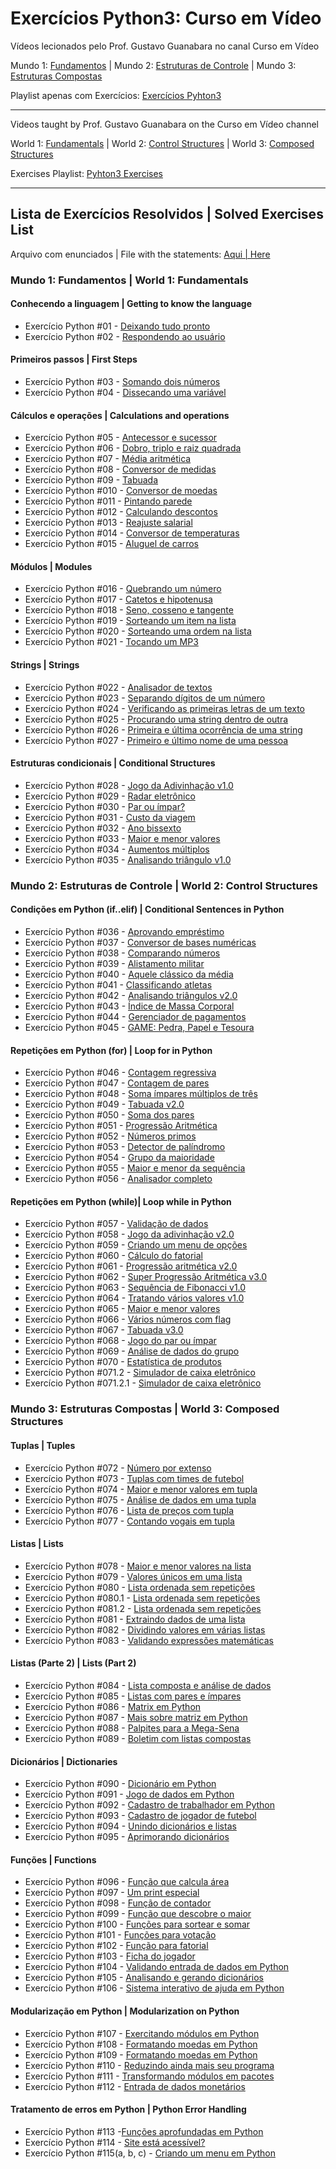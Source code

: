 # Exercícios Python3: Curso em Vídeo
Vídeos lecionados pelo Prof. Gustavo Guanabara no canal Curso em Vídeo

Mundo 1: [Fundamentos](https://www.youtube.com/playlist?list=PLHz_AreHm4dlKP6QQCekuIPky1CiwmdI6) | Mundo 2: [Estruturas de Controle](https://www.youtube.com/playlist?list=PLHz_AreHm4dk_nZHmxxf_J0WRAqy5Czye) | Mundo 3: [Estruturas Compostas](https://www.youtube.com/playlist?list=PLHz_AreHm4dksnH2jVTIVNviIMBVYyFnH)

Playlist apenas com Exercícios: [Exercícios Pyhton3](https://www.youtube.com/playlist?list=PLHz_AreHm4dm6wYOIW20Nyg12TAjmMGT-)

<hr/>

Videos taught by Prof. Gustavo Guanabara on the Curso em Vídeo channel

World 1: [Fundamentals](https://www.youtube.com/playlist?list=PLHz_AreHm4dlKP6QQCekuIPky1CiwmdI6) | World 2: [Control Structures](https://www.youtube.com/playlist?list=PLHz_AreHm4dk_nZHmxxf_J0WRAqy5Czye) | World 3: [Composed Structures](https://www.youtube.com/playlist?list=PLHz_AreHm4dksnH2jVTIVNviIMBVYyFnH)

Exercises Playlist: [Pyhton3 Exercises](https://www.youtube.com/playlist?list=PLHz_AreHm4dm6wYOIW20Nyg12TAjmMGT-)

<hr/>

## Lista de Exercícios Resolvidos | Solved Exercises List

Arquivo com enunciados | File with the statements: [Aqui | Here](https://github.com/eriquinhos/python-curso-em-video/blob/main/enunciados-statements.txt)

### Mundo 1: Fundamentos | World 1: Fundamentals

#### Conhecendo a linguagem | Getting to know the language

- Exercício Python #01 - [Deixando tudo pronto](https://github.com/eriquinhos/python-curso-em-video/blob/main/mundo_1/Exerc%C3%ADcio%201.py)
- Exercício Python #02 - [Respondendo ao usuário]()

#### Primeiros passos | First Steps

- Exercício Python #03 - [Somando dois números]()
- Exercício Python #04 - [Dissecando uma variável]()

#### Cálculos e operações | Calculations and operations

- Exercício Python #05 - [Antecessor e sucessor]()
- Exercício Python #06 - [Dobro, triplo e raiz quadrada]()
- Exercício Python #07 - [Média aritmética]()
- Exercício Python #08 - [Conversor de medidas]()
- Exercício Python #09 - [Tabuada]()
- Exercício Python #010 - [Conversor de moedas]()
- Exercício Python #011 - [Pintando parede]()
- Exercício Python #012 - [Calculando descontos]()
- Exercício Python #013 - [Reajuste salarial]()
- Exercício Python #014 - [Conversor de temperaturas]()
- Exercício Python #015 - [Aluguel de carros]()

#### Módulos | Modules

- Exercício Python #016 - [Quebrando um número]()
- Exercício Python #017 - [Catetos e hipotenusa]()
- Exercício Python #018 - [Seno, cosseno e tangente]()
- Exercício Python #019 - [Sorteando um item na lista]()
- Exercício Python #020 - [Sorteando uma ordem na lista]()
- Exercício Python #021 - [Tocando um MP3]()

#### Strings | Strings

- Exercício Python #022 - [Analisador de textos]()
- Exercício Python #023 - [Separando dígitos de um número]()
- Exercício Python #024 - [Verificando as primeiras letras de um texto]()
- Exercício Python #025 - [Procurando uma string dentro de outra]()
- Exercício Python #026 - [Primeira e última ocorrência de uma string]()
- Exercício Python #027 - [Primeiro e último nome de uma pessoa]()

#### Estruturas condicionais | Conditional Structures

- Exercício Python #028 - [Jogo da Adivinhação v1.0]()
- Exercício Python #029 - [Radar eletrônico]()
- Exercício Python #030 - [Par ou ímpar?]()
- Exercício Python #031 - [Custo da viagem]()
- Exercício Python #032 - [Ano bissexto]()
- Exercício Python #033 - [Maior e menor valores]()
- Exercício Python #034 - [Aumentos múltiplos]()
- Exercício Python #035 - [Analisando triângulo v1.0]()

### Mundo 2: Estruturas de Controle | World 2: Control Structures

#### Condições em Python (if..elif) | Conditional Sentences in Python

- Exercício Python #036 - [Aprovando empréstimo]()
- Exercício Python #037 - [Conversor de bases numéricas]()
- Exercício Python #038 - [Comparando números]()
- Exercício Python #039 - [Alistamento militar]()
- Exercício Python #040 - [Aquele clássico da média]()
- Exercício Python #041 - [Classificando atletas]()
- Exercício Python #042 - [Analisando triângulos v2.0]()
- Exercício Python #043 - [Índice de Massa Corporal]()
- Exercício Python #044 - [Gerenciador de pagamentos]()
- Exercício Python #045 - [GAME: Pedra, Papel e Tesoura]()

#### Repetições em Python (for) | Loop for in Python

- Exercício Python #046 - [Contagem regressiva]()
- Exercício Python #047 - [Contagem de pares]()
- Exercício Python #048 - [Soma ímpares múltiplos de três]()
- Exercício Python #049 - [Tabuada v2.0]()
- Exercício Python #050 - [Soma dos pares]()
- Exercício Python #051 - [Progressão Aritmética]()
- Exercício Python #052 - [Números primos]()
- Exercício Python #053 - [Detector de palíndromo]()
- Exercício Python #054 - [Grupo da maioridade]()
- Exercício Python #055 - [Maior e menor da sequência]()
- Exercício Python #056 - [Analisador completo]()

#### Repetições em Python (while)| Loop while in Python

- Exercício Python #057 - [Validação de dados]()
- Exercício Python #058 - [Jogo da adivinhação v2.0]()
- Exercício Python #059 - [Criando um menu de opções]()
- Exercício Python #060 - [Cálculo do fatorial]()
- Exercício Python #061 - [Progressão aritmética v2.0]()
- Exercício Python #062 - [Super Progressão Aritmética v3.0]()
- Exercício Python #063 - [Sequência de Fibonacci v1.0]()
- Exercício Python #064 - [Tratando vários valores v1.0]()
- Exercício Python #065 - [Maior e menor valores]()
- Exercício Python #066 - [Vários números com flag]()
- Exercício Python #067 - [Tabuada v3.0]()
- Exercício Python #068 - [Jogo do par ou ímpar]()
- Exercício Python #069 - [Análise de dados do grupo]()
- Exercício Python #070 - [Estatística de produtos]()
- Exercício Python #071.2 - [Simulador de caixa eletrônico]()
- Exercício Python #071.2.1 - [Simulador de caixa eletrônico]()

### Mundo 3: Estruturas Compostas | World 3: Composed Structures

#### Tuplas | Tuples

- Exercício Python #072 - [Número por extenso]()
- Exercício Python #073 - [Tuplas com times de futebol]()
- Exercício Python #074 - [Maior e menor valores em tupla]()
- Exercício Python #075 - [Análise de dados em uma tupla]()
- Exercício Python #076 - [Lista de preços com tupla]()
- Exercício Python #077 - [Contando vogais em tupla]()

#### Listas | Lists

- Exercício Python #078 - [Maior e menor valores na lista]()
- Exercício Python #079 - [Valores únicos em uma lista]()
- Exercício Python #080 - [Lista ordenada sem repetições]()
- Exercício Python #080.1 - [Lista ordenada sem repetições]()
- Exercício Python #081.2 - [Lista ordenada sem repetições]()
- Exercício Python #081 - [Extraindo dados de uma lista]()
- Exercício Python #082 - [Dividindo valores em várias listas]()
- Exercício Python #083 - [Validando expressões matemáticas]()

#### Listas (Parte 2) | Lists (Part 2)

- Exercício Python #084 - [Lista composta e análise de dados]()
- Exercício Python #085 - [Listas com pares e ímpares]()
- Exercício Python #086 - [Matrix em Python]()
- Exercício Python #087 - [Mais sobre matriz em Python]()
- Exercício Python #088 - [Palpites para a Mega-Sena]()
- Exercício Python #089 - [Boletim com listas compostas]()

#### Dicionários | Dictionaries

- Exercício Python #090 - [Dicionário em Python]()
- Exercício Python #091 - [Jogo de dados em Python]()
- Exercício Python #092 - [Cadastro de trabalhador em Python]()
- Exercício Python #093 - [Cadastro de jogador de futebol]()
- Exercício Python #094 - [Unindo dicionários e listas]()
- Exercício Python #095 - [Aprimorando dicionários]()

#### Funções | Functions

- Exercício Python #096 - [Função que calcula área]()
- Exercício Python #097 - [Um print especial]()
- Exercício Python #098 - [Função de contador]()
- Exercício Python #099 - [Função que descobre o maior]()
- Exercício Python #100 - [Funções para sortear e somar]()
- Exercício Python #101 - [Funções para votação]()
- Exercício Python #102 - [Função para fatorial]()
- Exercício Python #103 - [Ficha do jogador]()
- Exercício Python #104 - [Validando entrada de dados em Python]()
- Exercício Python #105 - [Analisando e gerando dicionários]()
- Exercício Python #106 - [Sistema interativo de ajuda em Python]()

#### Modularização em Python | Modularization on Python

- Exercício Python #107 - [Exercitando módulos em Python]()
- Exercício Python #108 - [Formatando moedas em Python]()
- Exercício Python #109 - [Formatando moedas em Python]()
- Exercício Python #110 - [Reduzindo ainda mais seu programa]()
- Exercício Python #111 - [Transformando módulos em pacotes]()
- Exercício Python #112 - [Entrada de dados monetários]()

#### Tratamento de erros em Python | Python Error Handling

- Exercício Python #113 -[Funções aprofundadas em Python]()
- Exercício Python #114 - [Site está acessível?]()
- Exercício Python #115(a, b, c) - [Criando um menu em Python]()
